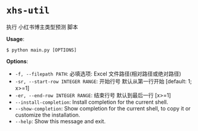 # `xhs-util`

执行 小红书博主类型预测 脚本

**Usage**:

```console
$ python main.py [OPTIONS]
```

**Options**:

* `-f, --filepath PATH`: 必填选项: Excel 文件路径(相对路径或绝对路径)
* `-sr, --start-row INTEGER RANGE`: 开始行号 默认从第一行开始  [default: 1; x>=1]
* `-er, --end-row INTEGER RANGE`: 结束行号 默认到最后一行  [x>=1]
* `--install-completion`: Install completion for the current shell.
* `--show-completion`: Show completion for the current shell, to copy it or customize the installation.
* `--help`: Show this message and exit.
